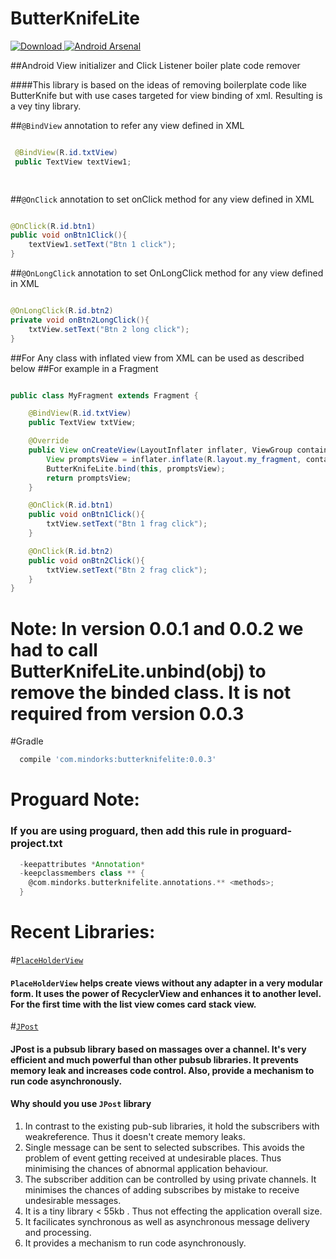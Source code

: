 # ButterKnifeLite
[ ![Download](https://api.bintray.com/packages/janishar/mindorks/butterknifelite/images/download.svg) ](https://bintray.com/janishar/mindorks/butterknifelite/_latestVersion)
[![Android Arsenal](https://img.shields.io/badge/Android%20Arsenal-ButterKnifeLite-yellow.svg?style=flat)](http://android-arsenal.com/details/1/4417)

##Android View initializer and Click Listener boiler plate code remover

####This library is based on the ideas of removing boilerplate code like ButterKnife but with use cases targeted for view binding of xml. Resulting is a vey tiny library.

##`@BindView` annotation to refer any view defined in XML
```java

 @BindView(R.id.txtView)
 public TextView textView1;

 
```

##`@OnClick` annotation to set onClick method for any view defined in XML
```java

@OnClick(R.id.btn1)
public void onBtn1Click(){
    textView1.setText("Btn 1 click");
}

```

##`@OnLongClick` annotation to set OnLongClick method for any view defined in XML
```java

@OnLongClick(R.id.btn2)
private void onBtn2LongClick(){
    txtView.setText("Btn 2 long click");
}

```

##For Any class with inflated view from XML can be used as described below
##For example in a Fragment
```java

public class MyFragment extends Fragment {

    @BindView(R.id.txtView)
    public TextView txtView;

    @Override
    public View onCreateView(LayoutInflater inflater, ViewGroup container, Bundle savedInstanceState) {
        View promptsView = inflater.inflate(R.layout.my_fragment, container, false);
        ButterKnifeLite.bind(this, promptsView);
        return promptsView;
    }

    @OnClick(R.id.btn1)
    public void onBtn1Click(){
        txtView.setText("Btn 1 frag click");
    }

    @OnClick(R.id.btn2)
    public void onBtn2Click(){
        txtView.setText("Btn 2 frag click");
    }
}

```
# Note: In version 0.0.1 and 0.0.2 we had to call ButterKnifeLite.unbind(obj) to remove the binded class. It is not required from version 0.0.3

#Gradle
```groovy
  compile 'com.mindorks:butterknifelite:0.0.3'
```
# Proguard Note:
### If you are using proguard, then add this rule in proguard-project.txt
```groovy
  -keepattributes *Annotation*
  -keepclassmembers class ** {
    @com.mindorks.butterknifelite.annotations.** <methods>;
  }
```

# Recent Libraries: 
#[`PlaceHolderView`](https://github.com/janishar/PlaceHolderView)
#### `PlaceHolderView` helps create views without any adapter in a very modular form. It uses the power of RecyclerView and enhances it to another level. For the first time with the list view comes card stack view.

#[`JPost`](https://github.com/janishar/JPost)
#### JPost is a pubsub library based on massages over a channel. It's very efficient and much powerful than other pubsub libraries. It prevents memory leak and increases code control. Also, provide a mechanism to run code asynchronously.

#### Why should you use `JPost` library
1. In contrast to the existing pub-sub libraries, it hold the subscribers with weakreference. Thus it doesn't create memory leaks.
2. Single message can be sent to selected subscribes. This avoids the problem of event getting received at undesirable places. Thus minimising the chances of abnormal application behaviour.
3. The subscriber addition can be controlled by using private channels. It minimises the chances of adding subscribes by mistake to receive undesirable messages.
4. It is a tiny library < 55kb . Thus not effecting the application overall size.
5. It facilicates synchronous as well as asynchronous message delivery and processing.
6. It provides a mechanism to run code asynchronously.
